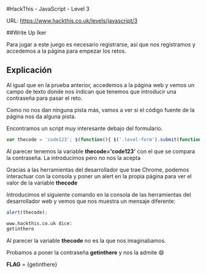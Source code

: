 #HackThis - JavaScript -  Level 3

URL:      https://www.hackthis.co.uk/levels/javascript/3

##Write Up Iker

Para jugar a este juego es necesario registrarse, así que nos registramos y accedemos a la página para empezar los retos.

## Explicación

Al igual que en la prueba anterior, accedemos a la página web y vemos un campo de texto donde nos indican que tenemos que introducir una contraseña para pasar el reto.

Como no nos dan ninguna pista más, vamos a ver si el código fuente de la página nos da alguna pista.

Encontramos un script muy interesante debajo del formulario.

```javascript
var thecode = 'code123'; $(function(){ $('.level-form').submit(function(e){ e.preventDefault(); if ($('.level-form #pass')[0].value == thecode) { document.location = "?pass=" + thecode; } else { alert('Incorrect Password'); } }); });
```

Al parecer tenemos la variable **thecode='code123'** con el que se compara la contraseña. La introducimos pero no nos la acepta

Gracias a las herramientas del desarrollador que trae Chrome, podemos interactuar con la consola y poner un alert en la propia página para ver el valor de la variable **thecode**

Introducimos el siguiente comando en la consola de las herramientas del desarrollador web y vemos que nos muestra un mensaje diferente:

```javascript
alert(thecode);
```

```html
www.hackthis.co.uk dice:
getinthere
```

Al parecer la variable **thecode** no es la que nos imaginabamos. 

Probamos a poner la contraseña **getinthere** y nos la admite :smile:

**FLAG** = {getinthere}
